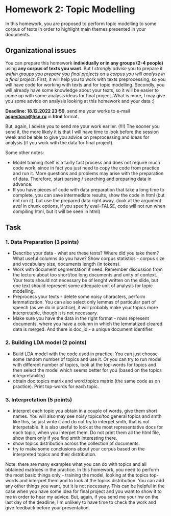 # Homework 2: Topic Modelling

In this homework, you are proposed to perform topic modelling to some corpus of texts in order to highlight 
main themes presented in your documents.

## Organizational issues

You can prepare this homework **individually or in any groups (2-4 people)** using **any corpus of texts you want**. 
But *I strongly advise* you to prepare it *within groups you prepare you final projects* on a *corpus you will analyse in a final project*.
First, it will help you to work with texts preprocessing, so you will have code for working with texts and for topic modelling.
Secondly, you will already have some knowledge about your texts, so it will be easier to come up with some analysis ideas for final project.
What is more, I may give you some advice on analysis looking at this homework and your data :)

**Deadline: 18.12.2022 23:59**, send me your works to e-mail **aspestova@hse.ru** in **html** format.

But, again, I advise you to send me your work earlier.
(!!!) The sooner you send it, the more likely it is that I will have time to look before the session week and be able to 
give you advice on preprocessing and ideas for analysis (if you work with the data for final project).

Some other notes:
+ Model training itself is a fairly fast process and does not require much code work, since in fact you just need to copy the code from practice and run it.
More questions and problems may arise with the preparation of data. Therefore, start parsing / searching and preparing data in advance.
+ If you have pieces of code with data preparation that take a long time to complete, you can save intermediate results, show the code in html (but not run it), but use the prepared data right away.
  (look at the argument *eval* in chunk options, if you specify eval=FALSE, code will not run when compiling html, but it will be seen in html)

## Task

### 1. Data Preparation (3 points)

+ Describe your data - what are these texts? Where did you take them? What useful columns do you have?
Show corpus statistics - corpus size and vocabulary size, documents length (in tokens).
+ Work with document segmentation if need. Remember discussion from the lecture about too short/too long documents and unity of context. 
Your texts should not necessary be of lenght written on the slide, but one text should represent some adequate unit of analysis for topic modelling.
+ Preprocess your texts - delete some noisy characters, perform lemmatization. 
You can also select only lemmas of particular part of speech (as we do in practice), it will probably make your topics more interpretable, though it is not necessary.
+ Make sure you have the data in the right format - rows represent documents, where you have a column in which the lemmatized cleared data is merged. And there is doc_id - a unique document identifier.

### 2. Building LDA model (2 points)
+ Build LDA model with the code used in practice. You can just choose some random number of topics and use it.
Or you can try to run model with different number of topics, look at the top-words for topics and then select the model which 
seems better for you (based on the topics interpretability)
+ obtain doc.topics matrix and word.topics matrix (the same code as on practice). Print top-words for each topic.

### 3. Interpretation (5 points)
+ interpret each topic you obtain in a couple of words, give them short names. You will also may see noisy topics/too general topics and smth like this, so just write it and do not try to interpet smth, that is not interpetable.
It is also useful to look at the most representative docs for each topic, when you interpet them. Do not print them all the html file, show them only if you find smth interesting there. 
+ show topics distribution across the collection of documents.
+ try to make some conclusions about your corpus based on the interpreted topics and their distribution.

Note: there are many examples what you can do with topics and all obtained matrices in the practice. In this homework, 
you need to perform the most basic things only - training the model, looking at the topics top-words and interpret them and to look at the topics distribution.
You can add any other things you want, but it is not necessary. This can be helpful in the case when you have some idea for final project and you want to show it to me 
in order to hear my advice. But, again, if you send me your hw on the last day of the deadline, I'm unlikely to have time to check the work and give feedback before your presentation.
